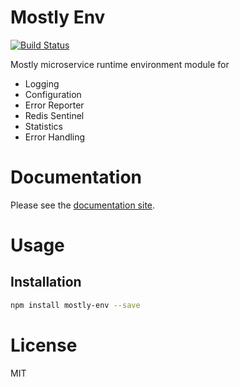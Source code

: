 Mostly Env
==========

[![Build Status](https://travis-ci.org/mostlyjs/mostly-env.svg)](https://travis-ci.org/mostlyjs/mostly-env)

Mostly microservice runtime environment module for
* Logging
* Configuration
* Error Reporter
* Redis Sentinel
* Statistics
* Error Handling

# Documentation

Please see the [documentation site](https://mostlyjs.github.io).

# Usage

## Installation

```bash
npm install mostly-env --save
```

# License

MIT